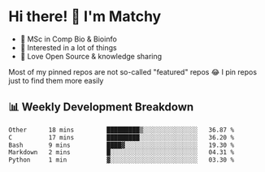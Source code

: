 # Hi there! 👋 I'm Matchy

- 🧬 MSc in Comp Bio & Bioinfo
- 🎈 Interested in a lot of things
- 💜 Love Open Source & knowledge sharing

Most of my pinned repos are not so-called "featured" repos 😂 I pin repos just to find them more easily

## 📊 Weekly Development Breakdown

<!--START_SECTION:waka-->

```txt
Other      18 mins         █████████▒░░░░░░░░░░░░░░░   36.87 %
C          17 mins         █████████░░░░░░░░░░░░░░░░   36.20 %
Bash       9 mins          ████▓░░░░░░░░░░░░░░░░░░░░   19.30 %
Markdown   2 mins          █░░░░░░░░░░░░░░░░░░░░░░░░   04.31 %
Python     1 min           ▓░░░░░░░░░░░░░░░░░░░░░░░░   03.30 %
```

<!--END_SECTION:waka-->
